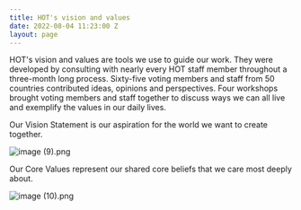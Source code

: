 ```yaml
---
title: HOT's vision and values
date: 2022-08-04 11:23:00 Z
layout: page
---
```



HOT's vision  and values are tools we use to guide our work. They were developed by  consulting with nearly every HOT staff member throughout a three-month long process. Sixty-five voting members and staff from 50 countries contributed ideas, opinions and perspectives. Four workshops brought voting members and staff together to discuss ways we can all live and exemplify the values in our daily lives.

Our Vision Statement is our aspiration for the world we want to create together.

![image (9).png](https://cdn.hotosm.org/website/image+(9).png)

Our Core Values represent our shared core beliefs that we care most deeply about.

![image (10).png](https://cdn.hotosm.org/website/image+(10).png)